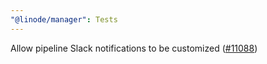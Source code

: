```yaml
---
"@linode/manager": Tests
---
```


Allow pipeline Slack notifications to be customized ([#11088](https://github.com/linode/manager/pull/11088))
